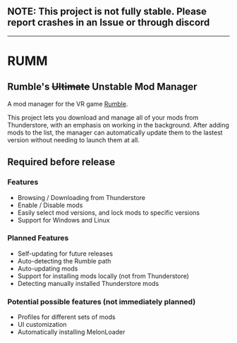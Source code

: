 ## NOTE: This project is not fully stable. Please report crashes in an Issue or through discord
---
# RUMM
## Rumble's ~~Ultimate~~ Unstable Mod Manager

A mod manager for the VR game [Rumble](https://store.steampowered.com/app/890550/RUMBLE/).

This project lets you download and manage all of your mods from Thunderstore, with an emphasis on working in the background. After adding mods to the list, the manager can automatically update them to the lastest version without needing to launch them at all.

## Required before release


### Features
- Browsing / Downloading from Thunderstore
- Enable / Disable mods
- Easily select mod versions, and lock mods to specific versions
- Support for Windows and Linux

### Planned Features
- Self-updating for future releases
- Auto-detecting the Rumble path
- Auto-updating mods
- Support for installing mods locally (not from Thunderstore)
- Detecting manually installed Thunderstore mods

### Potential possible features (not immediately planned)
- Profiles for different sets of mods
- UI customization
- Automatically installing MelonLoader
